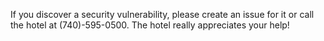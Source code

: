 If you discover a security vulnerability, please create an issue for it or call the hotel at (740)-595-0500. The hotel really appreciates your help!
